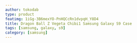 ```yaml
---
author: tokodab
type: product
featimg: 1iGg-3B6mexYO-PnHQCcRn1dvpqH_Y8D4
title: Dragon Ball Z Vegeta Chibi1 Samsung Galaxy S9 Case
tags: [samsung, galaxy, s9]
category: [samsung]
---
```

